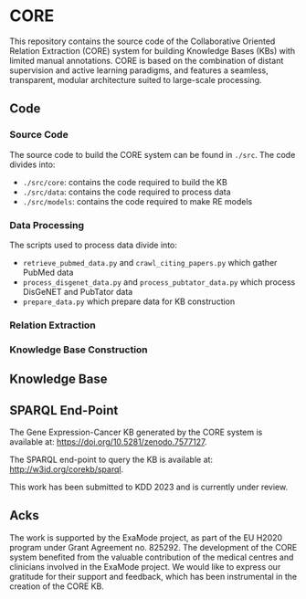 # CORE
This repository contains the source code of the Collaborative Oriented Relation Extraction (CORE) system for building Knowledge Bases (KBs) with limited manual annotations. CORE is based on the combination of distant supervision and active learning paradigms, and features a seamless, transparent, modular architecture suited to large-scale processing. 

## Code

### Source Code

The source code to build the CORE system can be found in ```./src```.
The code divides into:
- ```./src/core```: contains the code required to build the KB
- ```./src/data```: contains the code required to process data
- ```./src/models```: contains the code required to make RE models

### Data Processing

The scripts used to process data divide into:
- ```retrieve_pubmed_data.py``` and ```crawl_citing_papers.py``` which gather PubMed data
- ```process_disgenet_data.py``` and ```process_pubtator_data.py``` which process DisGeNET and PubTator data
- ```prepare_data.py``` which prepare data for KB construction

### Relation Extraction

### Knowledge Base Construction


## Knowledge Base

## SPARQL End-Point

The Gene Expression-Cancer KB generated by the CORE system is available at: https://doi.org/10.5281/zenodo.7577127.

The SPARQL end-point to query the KB is available at: http://w3id.org/corekb/sparql.

This work has been submitted to KDD 2023 and is currently under review.

## Acks
The work is supported by the ExaMode project, as part of the EU H2020 program under Grant Agreement no. 825292.
The development of the CORE system benefited from the valuable contribution of the medical centres and clinicians involved in the ExaMode project. We would like to express our gratitude for their support and feedback, which has been instrumental in the creation of the CORE KB.
